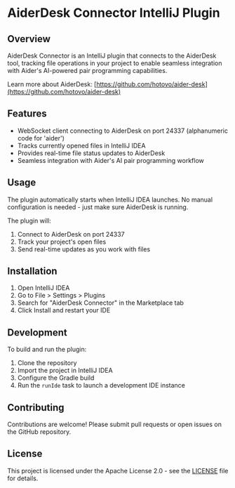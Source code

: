 # AiderDesk Connector IntelliJ Plugin

## Overview

AiderDesk Connector is an IntelliJ plugin that connects to the AiderDesk tool, tracking file operations in your project to enable seamless integration with Aider's AI-powered pair programming capabilities.

Learn more about AiderDesk: [https://github.com/hotovo/aider-desk](https://github.com/hotovo/aider-desk)

## Features

- WebSocket client connecting to AiderDesk on port 24337 (alphanumeric code for 'aider')
- Tracks currently opened files in IntelliJ IDEA
- Provides real-time file status updates to AiderDesk
- Seamless integration with Aider's AI pair programming workflow

## Usage

The plugin automatically starts when IntelliJ IDEA launches. No manual configuration is needed - just make sure AiderDesk is running.

The plugin will:
1. Connect to AiderDesk on port 24337
2. Track your project's open files
3. Send real-time updates as you work with files

## Installation

1. Open IntelliJ IDEA
2. Go to File > Settings > Plugins
3. Search for "AiderDesk Connector" in the Marketplace tab
4. Click Install and restart your IDE

## Development

To build and run the plugin:
1. Clone the repository
2. Import the project in IntelliJ IDEA
3. Configure the Gradle build
4. Run the `runIde` task to launch a development IDE instance

## Contributing

Contributions are welcome! Please submit pull requests or open issues on the GitHub repository.

## License

This project is licensed under the Apache License 2.0 - see the [LICENSE](LICENSE) file for details.
